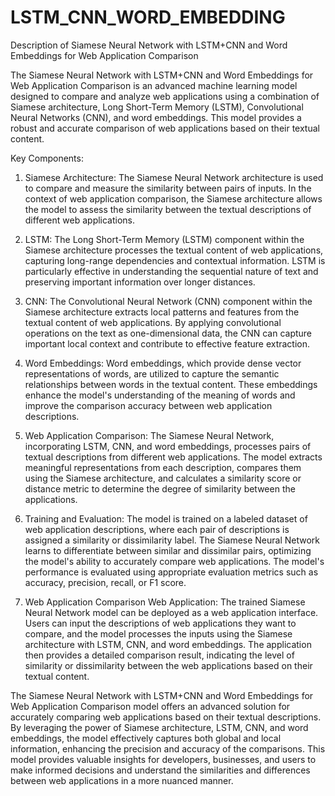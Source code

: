 # LSTM_CNN_WORD_EMBEDDING
Description of Siamese Neural Network with LSTM+CNN and Word Embeddings for Web Application Comparison

The Siamese Neural Network with LSTM+CNN and Word Embeddings for Web Application Comparison is an advanced machine learning model designed to compare and analyze web applications using a combination of Siamese architecture, Long Short-Term Memory (LSTM), Convolutional Neural Networks (CNN), and word embeddings. This model provides a robust and accurate comparison of web applications based on their textual content.

Key Components:

1. Siamese Architecture: The Siamese Neural Network architecture is used to compare and measure the similarity between pairs of inputs. In the context of web application comparison, the Siamese architecture allows the model to assess the similarity between the textual descriptions of different web applications.

2. LSTM: The Long Short-Term Memory (LSTM) component within the Siamese architecture processes the textual content of web applications, capturing long-range dependencies and contextual information. LSTM is particularly effective in understanding the sequential nature of text and preserving important information over longer distances.

3. CNN: The Convolutional Neural Network (CNN) component within the Siamese architecture extracts local patterns and features from the textual content of web applications. By applying convolutional operations on the text as one-dimensional data, the CNN can capture important local context and contribute to effective feature extraction.

4. Word Embeddings: Word embeddings, which provide dense vector representations of words, are utilized to capture the semantic relationships between words in the textual content. These embeddings enhance the model's understanding of the meaning of words and improve the comparison accuracy between web application descriptions.

5. Web Application Comparison: The Siamese Neural Network, incorporating LSTM, CNN, and word embeddings, processes pairs of textual descriptions from different web applications. The model extracts meaningful representations from each description, compares them using the Siamese architecture, and calculates a similarity score or distance metric to determine the degree of similarity between the applications.

6. Training and Evaluation: The model is trained on a labeled dataset of web application descriptions, where each pair of descriptions is assigned a similarity or dissimilarity label. The Siamese Neural Network learns to differentiate between similar and dissimilar pairs, optimizing the model's ability to accurately compare web applications. The model's performance is evaluated using appropriate evaluation metrics such as accuracy, precision, recall, or F1 score.

7. Web Application Comparison Web Application: The trained Siamese Neural Network model can be deployed as a web application interface. Users can input the descriptions of web applications they want to compare, and the model processes the inputs using the Siamese architecture with LSTM, CNN, and word embeddings. The application then provides a detailed comparison result, indicating the level of similarity or dissimilarity between the web applications based on their textual content.

The Siamese Neural Network with LSTM+CNN and Word Embeddings for Web Application Comparison model offers an advanced solution for accurately comparing web applications based on their textual descriptions. By leveraging the power of Siamese architecture, LSTM, CNN, and word embeddings, the model effectively captures both global and local information, enhancing the precision and accuracy of the comparisons. This model provides valuable insights for developers, businesses, and users to make informed decisions and understand the similarities and differences between web applications in a more nuanced manner.
